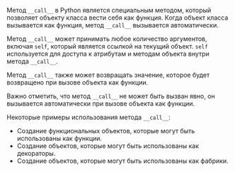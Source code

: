 Метод `__call__` в Python является специальным методом, который позволяет объекту класса вести себя как функция. Когда объект класса вызывается как функция, метод `__call__` вызывается автоматически.

Метод `__call__` может принимать любое количество аргументов, включая `self`, который является ссылкой на текущий объект. `self` используется для доступа к атрибутам и методам объекта внутри метода `__call__`.

Метод `__call__` также может возвращать значение, которое будет возвращено при вызове объекта как функции.

Важно отметить, что метод `__call__` не может быть вызван явно, он вызывается автоматически при вызове объекта как функции.

Некоторые примеры использования метода `__call__`:

* Создание функциональных объектов, которые могут быть использованы как функции.
* Создание объектов, которые могут быть использованы как декораторы.
* Создание объектов, которые могут быть использованы как фабрики.
